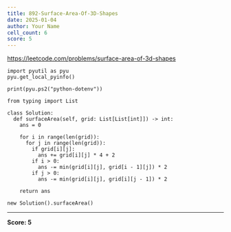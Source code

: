 ```yaml
---
title: 892-Surface-Area-Of-3D-Shapes
date: 2025-01-04
author: Your Name
cell_count: 6
score: 5
---
```


https://leetcode.com/problems/surface-area-of-3d-shapes


```
import pyutil as pyu
pyu.get_local_pyinfo()
```


```
print(pyu.ps2("python-dotenv"))
```


```
from typing import List
```


```
class Solution:
  def surfaceArea(self, grid: List[List[int]]) -> int:
    ans = 0

    for i in range(len(grid)):
      for j in range(len(grid)):
        if grid[i][j]:
          ans += grid[i][j] * 4 + 2
        if i > 0:
          ans -= min(grid[i][j], grid[i - 1][j]) * 2
        if j > 0:
          ans -= min(grid[i][j], grid[i][j - 1]) * 2

    return ans
```


```
new Solution().surfaceArea()
```


---
**Score: 5**